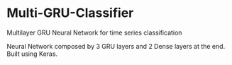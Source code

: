 # Multi-GRU-Classifier
Multilayer GRU Neural Network for time series classification

Neural Network composed by 3 GRU layers and 2 Dense layers at the end. 
Built using Keras.

